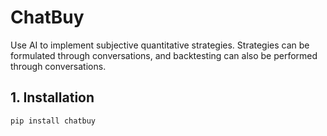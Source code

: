 # ChatBuy

Use AI to implement subjective quantitative strategies. Strategies can be formulated through conversations, and backtesting can also be performed through conversations.

## 1. Installation

```bash
pip install chatbuy
```